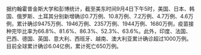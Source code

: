 据约翰霍普金斯大学和彭博统计，截至美东时间9月4日下午5时，美国、日本、韩国、俄罗斯、土耳其分别新增确诊0.7万例、10.8万例、7.2万例、4.7万例、4.6万例，累计确诊9475万例、1946万例、2357万例、1944万例、1680万例，疫苗接种完毕比率为66.8%、81.6%、86.3%、52.3%、63.6%。此外，印度、法国、巴西、德国、英国、意大利、西班牙、越南、澳大利亚累计确诊超过1000万例。目前全球累计确诊6.04亿例，累计死亡650万例。